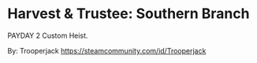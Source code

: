 # Harvest & Trustee: Southern Branch
 PAYDAY 2 Custom Heist.


By: Trooperjack
https://steamcommunity.com/id/Trooperjack
